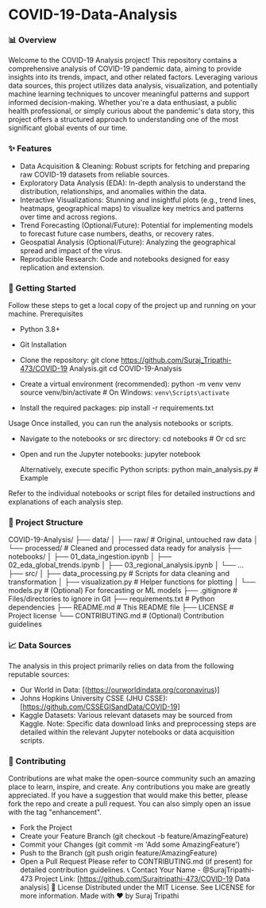 # COVID-19-Data-Analysis
### **📊 Overview**
Welcome to the COVID-19 Analysis project! This repository contains a comprehensive analysis of COVID-19 pandemic data, aiming to provide insights into its trends, impact, and other related factors. Leveraging various data sources, this project utilizes data analysis, visualization, and potentially machine learning techniques to uncover meaningful patterns and support informed decision-making.
Whether you're a data enthusiast, a public health professional, or simply curious about the pandemic's data story, this project offers a structured approach to understanding one of the most significant global events of our time.
### **✨ Features**
 * Data Acquisition & Cleaning: Robust scripts for fetching and preparing raw COVID-19 datasets from reliable sources.
 * Exploratory Data Analysis (EDA): In-depth analysis to understand the distribution, relationships, and anomalies within the data.
 * Interactive Visualizations: Stunning and insightful plots (e.g., trend lines, heatmaps, geographical maps) to visualize key metrics and patterns over time and across regions.
 * Trend Forecasting (Optional/Future): Potential for implementing models to forecast future case numbers, deaths, or recovery rates.
 * Geospatial Analysis (Optional/Future): Analyzing the geographical spread and impact of the virus.
 * Reproducible Research: Code and notebooks designed for easy replication and extension.
### **🚀 Getting Started**
Follow these steps to get a local copy of the project up and running on your machine.
Prerequisites
 * Python 3.8+
 * Git
Installation
 * Clone the repository:
   git clone https://github.com/Suraj_Tripathi-473/COVID-19 Analysis.git
cd COVID-19-Analysis

 * Create a virtual environment (recommended):
   python -m venv venv
source venv/bin/activate  # On Windows: `venv\Scripts\activate`

 * Install the required packages:
   pip install -r requirements.txt

Usage
Once installed, you can run the analysis notebooks or scripts.
 * Navigate to the notebooks or src directory:
   cd notebooks # Or cd src

 * Open and run the Jupyter notebooks:
   jupyter notebook

   Alternatively, execute specific Python scripts:
   python main_analysis.py # Example

Refer to the individual notebooks or script files for detailed instructions and explanations of each analysis step.
### **📁 Project Structure**
COVID-19-Analysis/
├── data/
│   ├── raw/                 # Original, untouched raw data
│   └── processed/           # Cleaned and processed data ready for analysis
├── notebooks/
│   ├── 01_data_ingestion.ipynb
│   ├── 02_eda_global_trends.ipynb
│   ├── 03_regional_analysis.ipynb
│   └── ...
├── src/
│   ├── data_processing.py   # Scripts for data cleaning and transformation
│   ├── visualization.py     # Helper functions for plotting
│   └── models.py            # (Optional) For forecasting or ML models
├── .gitignore               # Files/directories to ignore in Git
├── requirements.txt         # Python dependencies
├── README.md                # This README file
├── LICENSE                  # Project license
└── CONTRIBUTING.md          # (Optional) Contribution guidelines

### **📈 Data Sources**
The analysis in this project primarily relies on data from the following reputable sources:
 * Our World in Data: [(https://ourworldindata.org/coronavirus)]
 * Johns Hopkins University CSSE (JHU CSSE): [https://github.com/CSSEGISandData/COVID-19]
 * Kaggle Datasets: Various relevant datasets may be sourced from Kaggle.
Note: Specific data download links and preprocessing steps are detailed within the relevant Jupyter notebooks or data acquisition scripts.
### **🤝 Contributing**
Contributions are what make the open-source community such an amazing place to learn, inspire, and create. Any contributions you make are greatly appreciated.
If you have a suggestion that would make this better, please fork the repo and create a pull request. You can also simply open an issue with the tag "enhancement".
 * Fork the Project
 * Create your Feature Branch (git checkout -b feature/AmazingFeature)
 * Commit your Changes (git commit -m 'Add some AmazingFeature')
 * Push to the Branch (git push origin feature/AmazingFeature)
 * Open a Pull Request
Please refer to CONTRIBUTING.md (if present) for detailed contribution guidelines.
📞 Contact
Your Name - @SurajTripathi-473
Project Link: [https://github.com/Surajtripathi-473/COVID-19 Data analysis]
📜 License
Distributed under the MIT License. See LICENSE for more information.
Made with ❤️ by Suraj Tripathi 
